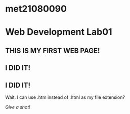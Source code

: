 # met21080090
<!DOCTYPE html>
<html lang="en">
<head>
        <title>My First HTML 5 webpage</title>
        <meta charset="utf-8">
        <meta name="description" content="Web development">
        <meta name="keywords" content="HTML, CSS,Javascript">
        <meta name="author" content="your name">
</head>
<body>
        <!-- First HTML5 Example-->
        <h1>Web Development Lab01</H1>
        <h2>THIS IS MY FIRST WEB PAGE!</h2>
        <h2> I DID IT!</h2>
        <h2> I DID IT!</h2>
        <p> Wait. I can use .htm instead of .html as my file extension? </p>
        <p><em> Give a shot!</em></p>
</body>
</html>

